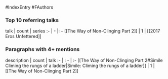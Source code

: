 #IndexEntry #FAuthors

### Top 10 referring talks
talk | count | series
:- | - |: -
[[The Way of Non-Clinging Part 2]] | 1 | [[2017 Eros Unfettered]]

### Paragraphs with 4+ mentions
description | count | talk
:- | : - | :-
[[The Way of Non-Clinging Part 2#Simile Climing the rungs of a ladder\|Simile: Climing the rungs of a ladder]] | 1 | [[The Way of Non-Clinging Part 2]]

